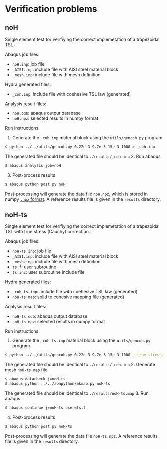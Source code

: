 # Verification problems

## noH

Single element test for verifiying the correct implemetation of a trapezoidal
TSL.

Abaqus job files:

* `noH.inp`: job file
* `_AISI.inp`: include file with AISI steel material block
* `_mesh.inp`: include file with mesh definition

Hydra generated files:

* `_coh.inp`: include file with coehesive TSL law (generated)

Analysis result files:

* `noH.odb`: abaqus output database
* `noH.npz`: selected results in numpy format

Run instructions.

1. Generate the `_coh.inp` material block using the `utils/gencoh.py` program
```bash
$ python ../../utils/gencoh.py 0.22e-3 9.7e-3 15e-3 1000 > _coh.inp
```
   The  generated file should be identical to `./results/_coh.inp`
2. Run abaqus
```bash
$ abaqus analysis job=noH
```
3. Post-process results
```bash
$ abaqus python post.py noH
```
   Post-processing will generate the data file `noH.npz`, which is stored
   in numpy [`.npz` format](http://docs.scipy.org/doc/numpy/reference/generated/numpy.savez.html).
   A reference results file is given in the `results` directory.


## noH-ts

Single element test for verifiying the correct implemetation of a trapezoidal
TSL with true stress (Cauchy) correction.

Abaqus job files:

* `noH-ts.inp`: job file
* `_AISI.inp`: include file with AISI steel material block
* `_mesh.inp`: include file with mesh definition
* `ts.f`: user subroutine
* `ts.inc`: user subroutine include file

Hydra generated files:

* `_coh-ts.inp`: include file with coehesive TSL law (generated)
* `noH-ts.map`: solid to cohesive mapping file (generated)

Analysis result files:

* `noH-ts.odb`: abaqus output database
* `noH-ts.npz`: selected results in numpy format

Run instructions.

1. Generate the `_coh-ts.inp` material block using the `utils/gencoh.py` program
```bash
$ python ../../utils/gencoh.py 0.22e-3 9.7e-3 15e-3 1000 --true-stress > _coh-ts.inp
```
   The  generated file should be identical to `./results/_coh.inp`
2. Generate mesh `noH-ts.map` file
```bash
$ abaqus datacheck j=noH-ts
$ abaqus python ../../abapython/mkmap.py noH-ts
```
   The  generated file should be identical to `./results/noH-ts.map`
3. Run abaqus
```bash
$ abaqus continue j=noH-ts user=ts.f
```
4. Post-process results
```bash
$ abaqus python post.py noH-ts
```
   Post-processing will generate the data file `noH-ts.npz`.
   A reference results file is given in the `results` directory.
